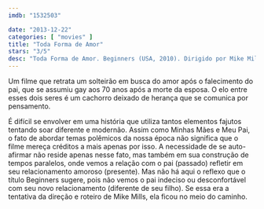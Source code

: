 ```yaml
---
imdb: "1532503"

date: "2013-12-22"
categories: [ "movies" ]
title: "Toda Forma de Amor"
stars: "3/5"
desc: "Toda Forma de Amor. Beginners (USA, 2010). Dirigido por Mike Mills. Escrito por Mike Mills. Com Ewan McGregor, Christopher Plummer, Mélanie Laurent, Goran Visnjic, Kai Lennox, Mary Page Keller, Keegan Boos, China Shavers, Melissa Tang."
---
```

Um filme que retrata um solteirão em busca do amor após o falecimento do pai, que se assumiu gay aos 70 anos após a morte da esposa. O elo entre esses dois seres é um cachorro deixado de herança que se comunica por pensamento.

É difícil se envolver em uma história que utiliza tantos elementos fajutos tentando soar diferente e modernão. Assim como Minhas Mães e Meu Pai, o fato de abordar temas polêmicos da nossa época não significa que o filme mereça créditos a mais apenas por isso. A necessidade de se auto-afirmar não reside apenas nesse fato, mas também em sua construção de tempos paralelos, onde vemos a relação com o pai (passado) refletir em seu relacionamento amoroso (presente). Mas não há aqui o reflexo que o título Beginners sugere, pois não vemos o pai indeciso ou desconfortável com seu novo relacionamento (diferente de seu filho). Se essa era a tentativa da direção e roteiro de Mike Mills, ela ficou no meio do caminho.
